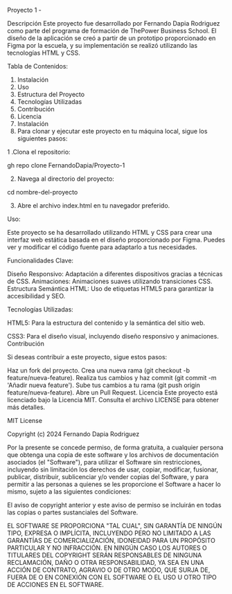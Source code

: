 Proyecto 1 - 

Descripción
Este proyecto fue desarrollado por Fernando Dapia Rodriguez como parte del programa de formación de ThePower Business School.
El diseño de la aplicación se creó a partir de un prototipo proporcionado en Figma por la escuela, y su implementación se realizó utilizando las tecnologías HTML y CSS.

Tabla de Contenidos:

1. Instalación
2. Uso
3. Estructura del Proyecto
4. Tecnologías Utilizadas
5. Contribución
6. Licencia
7. Instalación
8. Para clonar y ejecutar este proyecto en tu máquina local, sigue los siguientes pasos:

1 .Clona el repositorio:

gh repo clone FernandoDapia/Proyecto-1

2. Navega al directorio del proyecto:

cd nombre-del-proyecto

3. Abre el archivo index.html en tu navegador preferido.


Uso:

Este proyecto se ha desarrollado utilizando HTML y CSS para crear una interfaz web estática basada en el diseño proporcionado por Figma. 
Puedes ver y modificar el código fuente para adaptarlo a tus necesidades.

Funcionalidades Clave:

Diseño Responsivo: Adaptación a diferentes dispositivos gracias a técnicas de CSS.
Animaciones: Animaciones suaves utilizando transiciones CSS.
Estructura Semántica HTML: Uso de etiquetas HTML5 para garantizar la accesibilidad y SEO.


Tecnologías Utilizadas:

HTML5: Para la estructura del contenido y la semántica del sitio web.

CSS3: Para el diseño visual, incluyendo diseño responsivo y animaciones.
Contribución


Si deseas contribuir a este proyecto, sigue estos pasos:

Haz un fork del proyecto.
Crea una nueva rama (git checkout -b feature/nueva-feature).
Realiza tus cambios y haz commit (git commit -m 'Añadir nueva feature').
Sube tus cambios a tu rama (git push origin feature/nueva-feature).
Abre un Pull Request.
Licencia
Este proyecto está licenciado bajo la Licencia MIT. Consulta el archivo LICENSE para obtener más detalles.


MIT License

Copyright (c) 2024 Fernando Dapia Rodriguez

Por la presente se concede permiso, de forma gratuita, a cualquier persona que obtenga una copia de este software y los archivos de documentación asociados (el "Software"), para utilizar el Software sin restricciones, incluyendo sin limitación los derechos de usar, copiar, modificar, fusionar, publicar, distribuir, sublicenciar y/o vender copias del Software, y para permitir a las personas a quienes se les proporcione el Software a hacer lo mismo, sujeto a las siguientes condiciones:

El aviso de copyright anterior y este aviso de permiso se incluirán en todas las copias o partes sustanciales del Software.

EL SOFTWARE SE PROPORCIONA "TAL CUAL", SIN GARANTÍA DE NINGÚN TIPO, EXPRESA O IMPLÍCITA, INCLUYENDO PERO NO LIMITADO A LAS GARANTÍAS DE COMERCIALIZACIÓN, IDONEIDAD PARA UN PROPÓSITO PARTICULAR Y NO INFRACCIÓN. EN NINGÚN CASO LOS AUTORES O TITULARES DEL COPYRIGHT SERÁN RESPONSABLES DE NINGUNA RECLAMACIÓN, DAÑO O OTRA RESPONSABILIDAD, YA SEA EN UNA ACCIÓN DE CONTRATO, AGRAVIO O DE OTRO MODO, QUE SURJA DE, FUERA DE O EN CONEXIÓN CON EL SOFTWARE O EL USO U OTRO TIPO DE ACCIONES EN EL SOFTWARE.




